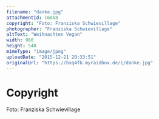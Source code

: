 ```yaml
---
filename: "danke.jpg"
attachmentId: 16868
copyright: "Foto: Franziska Schwievillage"
photographer: "Franziska Schwievillage"
altText: "Weihnachten Vegan"
width: 960
height: 540
mimeType: "image/jpeg"
uploadDate: "2015-12-21 20:33:51"
originalUrl: "https://bxq4fb.myraidbox.de/i/danke.jpg"
---
```


# Copyright

Foto: Franziska Schwievillage
